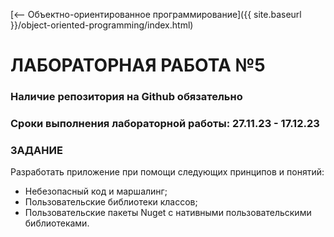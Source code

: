 [⟵ Объектно-ориентированное программирование]({{ site.baseurl }}/object-oriented-programming/index.html)

# **ЛАБОРАТОРНАЯ РАБОТА №5**

### **Наличие репозитория на Github обязательно**

### **Сроки выполнения лабораторной работы: 27.11.23 - 17.12.23**

### **ЗАДАНИЕ**

Разработать приложение при помощи следующих принципов и понятий:
*	Небезопасный код и маршалинг;
*   Пользовательские библиотеки классов;
*   Пользовательские пакеты Nuget c нативными пользовательскими библиотеками.
